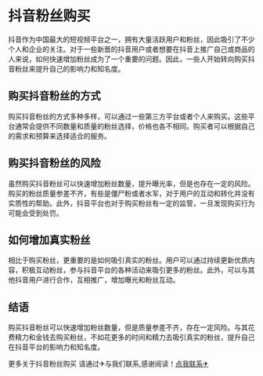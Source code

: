 # 抖音粉丝购买

抖音作为中国最大的短视频平台之一，拥有大量活跃用户和粉丝，因此吸引了不少个人和企业的关注。对于一些新晋的抖音用户或者想要在抖音上推广自己或商品的人来说，如何快速增加粉丝成为了一个重要的问题。因此，一些人开始转向购买抖音粉丝来提升自己的影响力和知名度。

## 购买抖音粉丝的方式

购买抖音粉丝的方式多种多样，可以通过一些第三方平台或者个人来购买。这些平台通常会提供不同数量和质量的粉丝选择，价格也各不相同。购买者可以根据自己的需求和预算来选择适合的服务。

## 购买抖音粉丝的风险

虽然购买抖音粉丝可以快速增加粉丝数量，提升曝光率，但是也存在一定的风险。购买的粉丝质量参差不齐，有些是僵尸粉或者水军，对于用户的互动和转化并没有实质性的帮助。此外，抖音平台也对于购买粉丝有一定的监管，一旦发现购买行为可能会受到处罚。

## 如何增加真实粉丝

相比于购买粉丝，更重要的是如何吸引真实的粉丝。用户可以通过持续更新优质内容，积极互动粉丝，参与抖音平台的各种活动来吸引更多的粉丝。此外，可以与其他抖音用户进行合作，互相推广，增加曝光和粉丝互动。

## 结语

购买抖音粉丝可以快速增加粉丝数量，但是质量参差不齐，存在一定风险。与其花费精力和金钱去购买粉丝，不如花更多的时间和精力去吸引真实的粉丝，提升自己在抖音平台的影响力和知名度。

更多关于抖音粉丝购买 请通过✈与我们联系,感谢阅读！[点我联系✈](https://en.k02.cc)